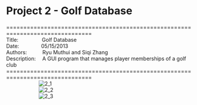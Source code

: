 # Project 2 - Golf Database
===============================================================================<br>
Title:&emsp;&emsp;&emsp;&emsp;&nbsp;
Golf Database<br>
Date:&emsp;&emsp;&emsp;&emsp;&nbsp;05/15/2013<br>
Authors:&emsp;&emsp;&emsp;Ryu Muthui and Siqi Zhang<br>
Description:&emsp;
A GUI program that manages player memberships of a golf club<br>
===============================================================================<br>
&emsp;&emsp;&emsp;&emsp;&emsp;&emsp;
![2_1](https://cloud.githubusercontent.com/assets/10789046/24318582/22c1805a-10c5-11e7-84ef-edd2124b3122.jpg)<br>
&emsp;&emsp;&emsp;&emsp;&emsp;&emsp;
![2_2](https://cloud.githubusercontent.com/assets/10789046/24318583/22c4bf68-10c5-11e7-8f32-e9f73ff74143.jpg)<br>
&emsp;&emsp;&emsp;&emsp;&emsp;&emsp;
![2_3](https://cloud.githubusercontent.com/assets/10789046/24318581/22c15792-10c5-11e7-8f08-253d6495716b.jpg)<br>
